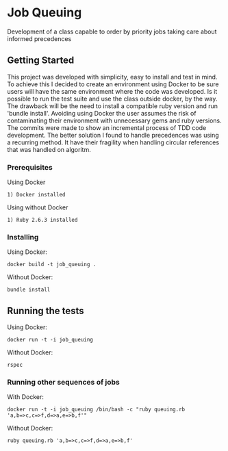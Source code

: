 # Job Queuing

Development of a class capable to order by priority jobs taking care about informed precedences

## Getting Started

This project was developed with simplicity, easy to install and test in mind. To achieve this I decided to create an environment using Docker to be sure users will have the same environment where the code was developed. Is it possible to run the test suite and use the class outside docker, by the way. The drawback will be the need to install a compatible ruby version and run 'bundle install'. Avoiding using Docker the user assumes the risk of contaminating their environment with unnecessary gems and ruby versions.
The commits were made to show an incremental process of TDD code development.
The better solution I found to handle precedences was using a recurring method. It have their fragility when handling circular references that was handled on algoritm.

### Prerequisites

Using Docker

```
1) Docker installed
```

Using without Docker

```
1) Ruby 2.6.3 installed
```

### Installing

Using Docker:

```
docker build -t job_queuing .
```

Without Docker:

```
bundle install
```

## Running the tests

Using Docker:

```
docker run -t -i job_queuing
```

Without Docker:

```
rspec
```

### Running other sequences of jobs

With Docker:

```
docker run -t -i job_queuing /bin/bash -c "ruby queuing.rb 'a,b=>c,c=>f,d=>a,e=>b,f'"
```

Without Docker:

```
ruby queuing.rb 'a,b=>c,c=>f,d=>a,e=>b,f'
```
